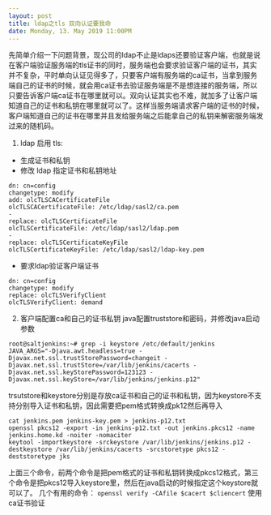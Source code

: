 ```yaml
---
layout: post
title: ldap之tls 双向认证要我命
date: Monday, 13. May 2019 11:00PM 
---
```


先简单介绍一下问题背景，现公司的ldap不止是ldaps还要验证客户端，也就是说在客户端验证服务端的tls证书的同时，服务端也会要求验证客户端的证书，其实并不复杂，平时单向认证见得多了，只要客户端有服务端的ca证书，当拿到服务端自己的证书的时候，就会用ca证书去验证服务端是不是想连接的服务端，所以只要告诉客户端ca证书在哪里就可以。双向认证其实也不难，就加多了让客户端知道自己的证书和私钥在哪里就可以了。这样当服务端请求客户端的证书的时候，客户端知道自己的证书在哪里并且发给服务端之后能拿自己的私钥来解密服务端发过来的随机码。
1. ldap 启用 tls:

- 生成证书和私钥
- 修改 ldap 指定证书和私钥地址
```
dn: cn=config
changetype: modify
add: olcTLSCACertificateFile
olcTLSCACertificateFile: /etc/ldap/sasl2/ca.pem
-
replace: olcTLSCertificateFile
olcTLSCertificateFile: /etc/ldap/sasl2/ldap.pem
-
replace: olcTLSCertificateKeyFile
olcTLSCertificateKeyFile: /etc/ldap/sasl2/ldap-key.pem
```
- 要求ldap验证客户端证书
```
dn: cn=config
changetype: modify
replace: olcTLSVerifyClient
olcTLSVerifyClient: demand
```

2. 客户端配置ca和自己的证书私钥
java配置truststore和密码，并修改java启动参数
```
root@saltjenkins:~# grep -i keystore /etc/default/jenkins 
JAVA_ARGS="-Djava.awt.headless=true -Djavax.net.ssl.trustStorePassword=changeit -Djavax.net.ssl.trustStore=/var/lib/jenkins/cacerts -Djavax.net.ssl.keyStorePassword=123123 -Djavax.net.ssl.keyStore=/var/lib/jenkins/jenkins.p12"
```
trsutstore和keystore分别是存放ca证书和自己的证书和私钥，因为keystore不支持分别导入证书和私钥，因此需要把pem格式转换成pk12然后再导入
```
cat jenkins.pem jenkins-key.pem > jenkins-p12.txt
openssl pkcs12 -export -in jenkins-p12.txt -out jenkins.pkcs12 -name jenkins.home.kd -noiter -nomaciter
keytool -importkeystore -srckeystore /var/lib/jenkins/jenkins.p12 -destkeystore /var/lib/jenkins/cacerts -srcstoretype pkcs12 -deststoretype jks
```
上面三个命令，前两个命令是把pem格式的证书和私钥转换成pkcs12格式，第三个命令是把pkcs12导入keystore里，然后在java启动的时候指定这个keystore就可以了。
几个有用的命令：
`openssl verify -CAfile $cacert $cliencert`
使用ca证书验证
